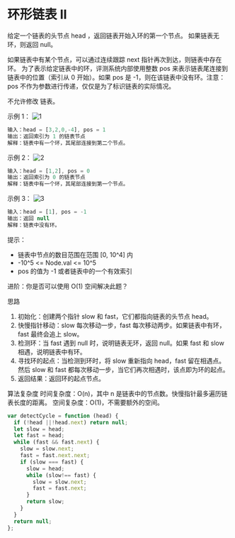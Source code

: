 # 环形链表 II

给定一个链表的头节点 head ，返回链表开始入环的第一个节点。 如果链表无环，则返回 null。

如果链表中有某个节点，可以通过连续跟踪 next 指针再次到达，则链表中存在环。 为了表示给定链表中的环，评测系统内部使用整数 pos 来表示链表尾连接到链表中的位置（索引从 0 开始）。如果 pos 是 -1，则在该链表中没有环。注意：pos 不作为参数进行传递，仅仅是为了标识链表的实际情况。

不允许修改 链表。

示例 1：
![1](https://assets.leetcode.com/uploads/2018/12/07/circularlinkedlist.png)

```javascript
输入：head = [3,2,0,-4], pos = 1
输出：返回索引为 1 的链表节点
解释：链表中有一个环，其尾部连接到第二个节点。
```

示例 2：
![2](https://assets.leetcode-cn.com/aliyun-lc-upload/uploads/2018/12/07/circularlinkedlist_test2.png)

```javascript
输入：head = [1,2], pos = 0
输出：返回索引为 0 的链表节点
解释：链表中有一个环，其尾部连接到第一个节点。
```

示例 3：
![3](https://assets.leetcode-cn.com/aliyun-lc-upload/uploads/2018/12/07/circularlinkedlist_test3.png)

```javascript
输入：head = [1], pos = -1
输出：返回 null
解释：链表中没有环。
```

提示：

- 链表中节点的数目范围在范围 [0, 10^4] 内
- -10^5 <= Node.val <= 10^5
- pos 的值为 -1 或者链表中的一个有效索引

进阶：你是否可以使用 O(1) 空间解决此题？

思路

1. 初始化：创建两个指针 slow 和 fast，它们都指向链表的头节点 head。
2. 快慢指针移动：slow 每次移动一步，fast 每次移动两步。如果链表中有环，fast 最终会追上 slow。
3. 检测环：当 fast 遇到 null 时，说明链表无环，返回 null。如果 fast 和 slow 相遇，说明链表中有环。
4. 寻找环的起点：当检测到环时，将 slow 重新指向 head，fast 留在相遇点。然后 slow 和 fast 都每次移动一步，当它们再次相遇时，该点即为环的起点。
5. 返回结果：返回环的起点节点。

算法复杂度
时间复杂度：O(n)，其中 n 是链表中的节点数。快慢指针最多遍历链表长度的距离。
空间复杂度：O(1)，不需要额外的空间。

```javascript
var detectCycle = function (head) {
  if (!head ||!head.next) return null;
  let slow = head;
  let fast = head;
  while (fast && fast.next) {
    slow = slow.next;
    fast = fast.next.next;
    if (slow === fast) {
      slow = head;
      while (slow!== fast) {
        slow = slow.next;
        fast = fast.next;
      }
      return slow;
    }
  }
  return null;
};
```
